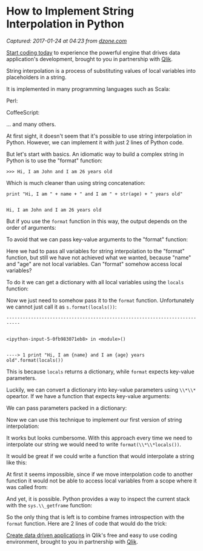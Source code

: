 # How to Implement String Interpolation in Python

_Captured: 2017-01-24 at 04:23 from [dzone.com](https://dzone.com/articles/how-to-implement-string-interpolation-in-python-br?edition=262907&utm_source=Daily%20Digest&utm_medium=email&utm_campaign=dd%202017-01-23)_

[Start coding today](https://dzone.com/go?i=155124&u=http%3A%2F%2Fplayground.qlik.com%2Fhome) to experience the powerful engine that drives data application's development, brought to you in partnership with [Qlik](https://dzone.com/go?i=155124&u=http%3A%2F%2Fplayground.qlik.com%2Fhome).

String interpolation is a process of substituting values of local variables into placeholders in a string.

It is implemented in many programming languages such as Scala:

Perl:

CoffeeScript:

... and many others.

At first sight, it doesn't seem that it's possible to use string interpolation in Python. However, we can implement it with just 2 lines of Python code.

But let's start with basics. An idiomatic way to build a complex string in Python is to use the "format" function:
    
    
    >>> Hi, I am John and I am 26 years old

Which is much cleaner than using string concatenation:
    
    
    print "Hi, I am " + name + " and I am " + str(age) + " years old"
    
    
    Hi, I am John and I am 26 years old

But if you use the `format` function in this way, the output depends on the order of arguments:

To avoid that we can pass key-value arguments to the "format" function:

Here we had to pass all variables for string interpolation to the "format" function, but still we have not achieved what we wanted, because "name" and "age" are not local variables. Can "format" somehow access local variables?

To do it we can get a dictionary with all local variables using the `locals` function:

Now we just need to somehow pass it to the `format` function. Unfortunately we cannot just call it as `s.format(locals())`:
    
    
    ---------------------------------------------------------------------------
    
    
    <ipython-input-5-0fb983071eb8> in <module>()
    
    
    ----> 1 print "Hi, I am {name} and I am {age} years old".format(locals())

This is because `locals` returns a dictionary, while `format` expects key-value parameters.

Luckily, we can convert a dictionary into key-value parameters using `\\*\\*` opeartor. If we have a function that expects key-value arguments:

We can pass parameters packed in a dictionary:

Now we can use this technique to implement our first version of string interpolation:

It works but looks cumbersome. With this approach every time we need to interpolate our string we would need to write `format(\\*\\*locals())`.

It would be great if we could write a function that would interpolate a string like this:

At first it seems impossible, since if we move interpolation code to another function it would not be able to access local variables from a scope where it was called from:

And yet, it is possible. Python provides a way to inspect the current stack with the `sys.\\_getframe` function:

So the only thing that is left is to combine frames introspection with the `format` function. Here are 2 lines of code that would do the trick:

[Create data driven applications](https://dzone.com/go?i=155123&u=http%3A%2F%2Fplayground.qlik.com%2Fhome) in Qlik's free and easy to use coding environment, brought to you in partnership with [Qlik](https://dzone.com/go?i=155123&u=http%3A%2F%2Fplayground.qlik.com%2Fhome).
